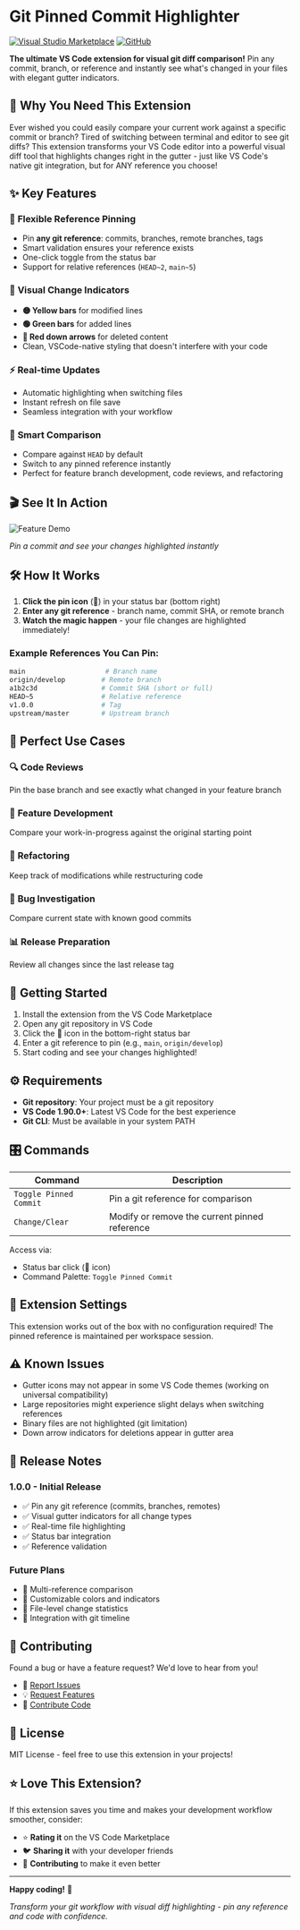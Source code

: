 # Git Pinned Commit Highlighter

[![Visual Studio Marketplace](https://img.shields.io/badge/VS%20Code-Extension-blue)](https://marketplace.visualstudio.com/items?itemName=mashurr.git-pinned-commit-highlighter)
[![GitHub](https://img.shields.io/badge/GitHub-Repository-green)](https://github.com/mashurr/git-pinned-commit-highlighter)

**The ultimate VS Code extension for visual git diff comparison!** Pin any commit, branch, or reference and instantly see what's changed in your files with elegant gutter indicators.

## 🚀 Why You Need This Extension

Ever wished you could easily compare your current work against a specific commit or branch? Tired of switching between terminal and editor to see git diffs? This extension transforms your VS Code editor into a powerful visual diff tool that highlights changes right in the gutter - just like VS Code's native git integration, but for ANY reference you choose!

## ✨ Key Features

### 📌 **Flexible Reference Pinning**
- Pin **any git reference**: commits, branches, remote branches, tags
- Smart validation ensures your reference exists
- One-click toggle from the status bar
- Support for relative references (`HEAD~2`, `main~5`)

### 🎨 **Visual Change Indicators**
- **🟡 Yellow bars** for modified lines
- **🟢 Green bars** for added lines  
- **🔻 Red down arrows** for deleted content
- Clean, VSCode-native styling that doesn't interfere with your code

### ⚡ **Real-time Updates**
- Automatic highlighting when switching files
- Instant refresh on file save
- Seamless integration with your workflow

### 🎯 **Smart Comparison**
- Compare against `HEAD` by default
- Switch to any pinned reference instantly
- Perfect for feature branch development, code reviews, and refactoring

## 🎬 See It In Action

![Feature Demo](images/demo.gif)

*Pin a commit and see your changes highlighted instantly*

## 🛠 How It Works

1. **Click the pin icon** (📌) in your status bar (bottom right)
2. **Enter any git reference** - branch name, commit SHA, or remote branch
3. **Watch the magic happen** - your file changes are highlighted immediately!

### Example References You Can Pin:
```bash
main                    # Branch name
origin/develop         # Remote branch
a1b2c3d                # Commit SHA (short or full)
HEAD~5                 # Relative reference
v1.0.0                 # Tag
upstream/master        # Upstream branch
```

## 🎯 Perfect Use Cases

### 🔍 **Code Reviews**
Pin the base branch and see exactly what changed in your feature branch

### 🚧 **Feature Development**  
Compare your work-in-progress against the original starting point

### 🔄 **Refactoring**
Keep track of modifications while restructuring code

### 🐛 **Bug Investigation**
Compare current state with known good commits

### 📊 **Release Preparation**
Review all changes since the last release tag

## 🚀 Getting Started

1. Install the extension from the VS Code Marketplace
2. Open any git repository in VS Code
3. Click the 📌 icon in the bottom-right status bar
4. Enter a git reference to pin (e.g., `main`, `origin/develop`)
5. Start coding and see your changes highlighted!

## ⚙️ Requirements

- **Git repository**: Your project must be a git repository
- **VS Code 1.90.0+**: Latest VS Code for the best experience
- **Git CLI**: Must be available in your system PATH

## 🎛️ Commands

| Command | Description |
|---------|-------------|
| `Toggle Pinned Commit` | Pin a git reference for comparison |
| `Change/Clear` | Modify or remove the current pinned reference |

Access via:
- Status bar click (📌 icon)
- Command Palette: `Toggle Pinned Commit`

## 🔧 Extension Settings

This extension works out of the box with no configuration required! The pinned reference is maintained per workspace session.

## ⚠️ Known Issues

- Gutter icons may not appear in some VS Code themes (working on universal compatibility)
- Large repositories might experience slight delays when switching references
- Binary files are not highlighted (git limitation)
- Down arrow indicators for deletions appear in gutter area

## 🔄 Release Notes

### 1.0.0 - Initial Release
- ✅ Pin any git reference (commits, branches, remotes)
- ✅ Visual gutter indicators for all change types
- ✅ Real-time file highlighting
- ✅ Status bar integration
- ✅ Reference validation

### Future Plans
- 🔮 Multi-reference comparison
- 🔮 Customizable colors and indicators
- 🔮 File-level change statistics
- 🔮 Integration with git timeline

## 🤝 Contributing

Found a bug or have a feature request? We'd love to hear from you!

- 🐛 [Report Issues](https://github.com/mashurr/git-pinned-commit-highlighter/issues)
- 💡 [Request Features](https://github.com/mashurr/git-pinned-commit-highlighter/issues)
- 🔧 [Contribute Code](https://github.com/mashurr/git-pinned-commit-highlighter/pulls)

## 📄 License

MIT License - feel free to use this extension in your projects!

## ⭐ Love This Extension?

If this extension saves you time and makes your development workflow smoother, consider:
- ⭐ **Rating it** on the VS Code Marketplace
- 🐦 **Sharing it** with your developer friends
- 💝 **Contributing** to make it even better

---

**Happy coding!** 🚀

*Transform your git workflow with visual diff highlighting - pin any reference and code with confidence.*